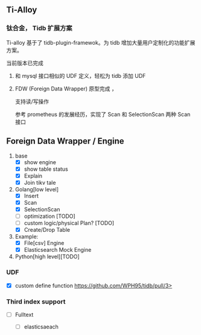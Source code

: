 ## Ti-Alloy

### 钛合金， Tidb 扩展方案



Ti-alloy 基于了 tidb-plugin-framewok。为 tidb 增加大量用户定制化的功能扩展方案。

当前版本已完成

1. 和 mysql 接口相似的 UDF 定义，轻松为 tidb 添加 UDF

2. FDW (Foreign Data Wrapper) 原型完成 ，

   支持读/写操作

   参考 prometheus 的发展经历，实现了 Scan 和 SelectionScan 两种 Scan 接口





## Foreign Data Wrapper / Engine

1. base
   - [x] show engine
   - [x] show table status
   - [x] Explain
   - [x] Join tikv tale
2. Golang[low level]
   - [x] Insert
   - [x] Scan
   - [x] SelectionScan
   - [ ] optimization [TODO]
   - [ ] custom logic/physical Plan? [TODO]
   - [x] Create/Drop Table
3. Example:
   - [x] File[csv] Engine
   - [x] Elasticsearch Mock Engine
4. Python[high level][TODO]



### UDF

- [x] custom define function https://github.com/WPH95/tidb/pull/3>



### Third index support

- [ ] Fulltext
  - [ ] elasticsaeach


